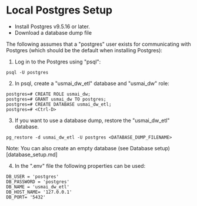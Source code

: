 # Local Postgres Setup

* Install Postgres v9.5.16 or later.
* Download a database dump file

The following assumes that a "postgres" user exists for communicating with Postgres (which should be the default when installing Postgres):

1) Log in to the Postgres using "psql":

```
psql -U postgres
```

2) In psql, create a "usmai_dw_etl" database and "usmai_dw" role:

```
postgres=# CREATE ROLE usmai_dw;
postgres=# GRANT usmai_dw TO postgres;
postgres=# CREATE DATABASE usmai_dw_etl;
postgres=# <Ctrl-D>
```

3) If you want to use a database dump, restore the "usmai_dw_etl" database. 

```
pg_restore -d usmai_dw_etl -U postgres <DATABASE_DUMP_FILENAME>
```
Note: You can also create an empty database  (see Database setup)[database_setup.md]

4) In the ".env" file the following properties can be used:

```
DB_USER = 'postgres'
DB_PASSWORD = 'postgres'
DB_NAME = 'usmai_dw_etl'
DB_HOST_NAME= '127.0.0.1'
DB_PORT= '5432'
```



